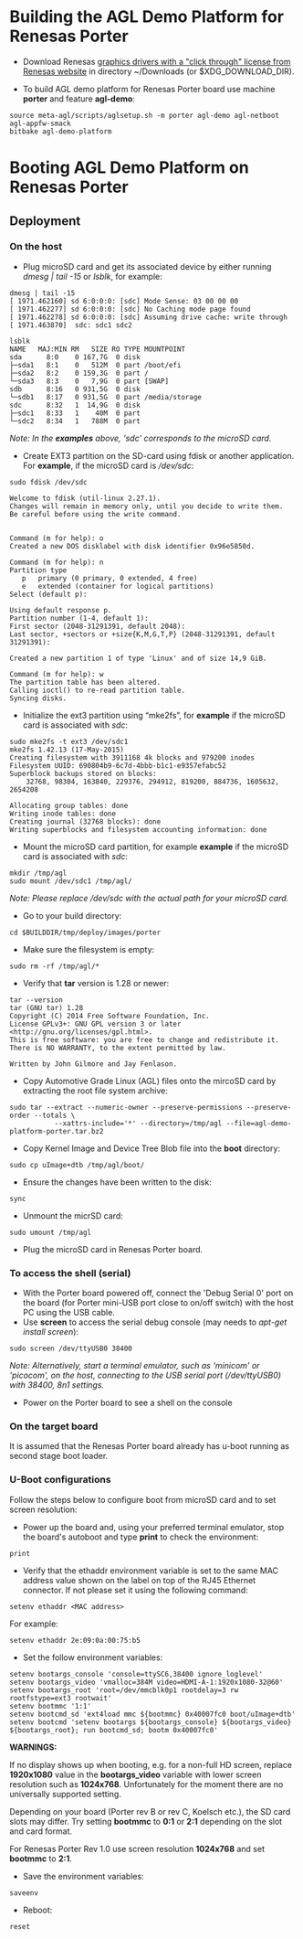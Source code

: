 # Building the AGL Demo Platform for Renesas Porter

* Download Renesas [graphics drivers with a "click through" license from Renesas website](https://www.renesas.com/en-eu/solutions/automotive/rcar-demoboard.html) in directory ~/Downloads (or $XDG_DOWNLOAD_DIR).

* To build AGL demo platform for Renesas Porter board use machine **porter** and feature **agl-demo**:

```
source meta-agl/scripts/aglsetup.sh -m porter agl-demo agl-netboot agl-appfw-smack
bitbake agl-demo-platform
```

# Booting AGL Demo Platform on Renesas Porter

## Deployment

### On the host

* Plug microSD card and get its associated device by either running *dmesg | tail -15* or *lsblk*, for example:

```
dmesg | tail -15
[ 1971.462160] sd 6:0:0:0: [sdc] Mode Sense: 03 00 00 00
[ 1971.462277] sd 6:0:0:0: [sdc] No Caching mode page found
[ 1971.462278] sd 6:0:0:0: [sdc] Assuming drive cache: write through
[ 1971.463870]  sdc: sdc1 sdc2
```

```
lsblk
NAME   MAJ:MIN RM   SIZE RO TYPE MOUNTPOINT
sda      8:0    0 167,7G  0 disk 
├─sda1   8:1    0   512M  0 part /boot/efi
├─sda2   8:2    0 159,3G  0 part /
└─sda3   8:3    0   7,9G  0 part [SWAP]
sdb      8:16   0 931,5G  0 disk 
└─sdb1   8:17   0 931,5G  0 part /media/storage
sdc      8:32   1  14,9G  0 disk 
├─sdc1   8:33   1    40M  0 part 
└─sdc2   8:34   1   788M  0 part 
```
*Note: In the **examples** above, 'sdc' corresponds to the microSD card.*

* Create EXT3 partition on the SD-card using fdisk or another application. For **example**, if the microSD card is */dev/sdc*:

```
sudo fdisk /dev/sdc

Welcome to fdisk (util-linux 2.27.1).
Changes will remain in memory only, until you decide to write them.
Be careful before using the write command.


Command (m for help): o
Created a new DOS disklabel with disk identifier 0x96e5850d.

Command (m for help): n
Partition type
   p   primary (0 primary, 0 extended, 4 free)
   e   extended (container for logical partitions)
Select (default p): 

Using default response p.
Partition number (1-4, default 1): 
First sector (2048-31291391, default 2048): 
Last sector, +sectors or +size{K,M,G,T,P} (2048-31291391, default 31291391): 

Created a new partition 1 of type 'Linux' and of size 14,9 GiB.

Command (m for help): w
The partition table has been altered.
Calling ioctl() to re-read partition table.
Syncing disks.
```
* Initialize the ext3 partition using “mke2fs”, for **example** if the microSD card is associated with *sdc*:

```
sudo mke2fs -t ext3 /dev/sdc1
mke2fs 1.42.13 (17-May-2015)
Creating filesystem with 3911168 4k blocks and 979200 inodes
Filesystem UUID: 690804b9-6c7d-4bbb-b1c1-e9357efabc52
Superblock backups stored on blocks: 
	32768, 98304, 163840, 229376, 294912, 819200, 884736, 1605632, 2654208

Allocating group tables: done                            
Writing inode tables: done                            
Creating journal (32768 blocks): done
Writing superblocks and filesystem accounting information: done 
```

* Mount the microSD card partition, for example **example** if the microSD card is associated with *sdc*:

```
mkdir /tmp/agl
sudo mount /dev/sdc1 /tmp/agl/
```

*Note: Please replace /dev/sdc with the actual path for your microSD card.*

* Go to your build directory:

```
cd $BUILDDIR/tmp/deploy/images/porter
```

* Make sure the filesystem is empty:

```
sudo rm -rf /tmp/agl/*
```

* Verify that **tar** version is 1.28 or newer:

```
tar --version
tar (GNU tar) 1.28
Copyright (C) 2014 Free Software Foundation, Inc.
License GPLv3+: GNU GPL version 3 or later <http://gnu.org/licenses/gpl.html>.
This is free software: you are free to change and redistribute it.
There is NO WARRANTY, to the extent permitted by law.

Written by John Gilmore and Jay Fenlason.
```

* Copy Automotive Grade Linux (AGL) files onto the mircoSD card by extracting the root file system archive:

```
sudo tar --extract --numeric-owner --preserve-permissions --preserve-order --totals \
           --xattrs-include='*' --directory=/tmp/agl --file=agl-demo-platform-porter.tar.bz2
```

* Copy Kernel Image and Device Tree Blob file into the **boot** directory:

```
sudo cp uImage+dtb /tmp/agl/boot/
```

* Ensure the changes have been written to the disk:

```
sync
```

* Unmount the micrSD card:

```
sudo umount /tmp/agl
```

* Plug the microSD card in Renesas Porter board.

### To access the shell (serial)

* With the Porter board powered off, connect the 'Debug Serial 0' port on the board (for Porter mini-USB port close to on/off switch) with the host PC using the USB cable.
* Use **screen** to access the serial debug console (may needs to *apt-get install screen*):

```
sudo screen /dev/ttyUSB0 38400
```

*Note: Alternatively, start a terminal emulator, such as 'minicom' or 'picocom', on the host, connecting to the USB serial port (/dev/ttyUSB0) with 38400, 8n1 settings.*

* Power on the Porter board to see a shell on the console

### On the target board

It is assumed that the Renesas Porter board already has u-boot running as second stage boot loader.

### U-Boot configurations

Follow the steps below to configure boot from microSD card and to set screen resolution:

* Power up the board and, using your preferred terminal emulator, stop the board's autoboot and type **print** to check the environment:

```
print
```

* Verify that the ethaddr environment variable is set to the same MAC address value shown on the label on top of the RJ45 Ethernet connector. If not please set it using the following command:

```
setenv ethaddr <MAC address>
```

For example:

```
setenv ethaddr 2e:09:0a:00:75:b5
```

* Set the follow environment variables:

```
setenv bootargs_console 'console=ttySC6,38400 ignore_loglevel'
setenv bootargs_video 'vmalloc=384M video=HDMI-A-1:1920x1080-32@60'
setenv bootargs_root 'root=/dev/mmcblk0p1 rootdelay=3 rw rootfstype=ext3 rootwait'
setenv bootmmc '1:1'
setenv bootcmd_sd 'ext4load mmc ${bootmmc} 0x40007fc0 boot/uImage+dtb'
setenv bootcmd 'setenv bootargs ${bootargs_console} ${bootargs_video} ${bootargs_root}; run bootcmd_sd; bootm 0x40007fc0'
```
**WARNINGS:**

If no display shows up when booting, e.g. for a non-full HD screen, replace  **1920x1080** value in the **bootargs_video** variable with lower screen resolution such as **1024x768**. Unfortunately for the moment there are no universally supported setting.

Depending on your board (Porter rev B or rev C, Koelsch etc.), the SD card slots may differ. Try setting **bootmmc** to **0:1** or **2:1** depending on the slot and card format.

For Renesas Porter Rev 1.0 use screen resolution **1024x768** and set **bootmmc** to **2:1**.

* Save the environment variables:

```
saveenv
```

* Reboot:

```
reset
```
